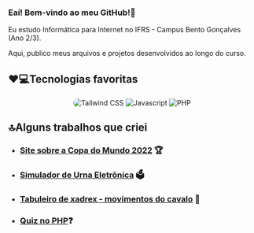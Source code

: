 ### Eaí! Bem-vindo ao meu GitHub!🤘

<p>Eu estudo Informática para Internet no IFRS - Campus Bento Gonçalves (Ano 2/3).</p>
<p>Aqui, publico meus arquivos e projetos desenvolvidos ao longo do curso.</p>

## ❤️💻Tecnologias favoritas
<div align="center">
  <img align="center" style="border-radius:1rem;" alt="Tailwind CSS" src="https://img.shields.io/badge/Tailwind_CSS-38B2AC?style=for-the-badge&logo=tailwind-css&logoColor=white">
  <img align="center" alt="Javascript" src="https://camo.githubusercontent.com/9d07c04bdd98c662d5df9d4e1cc1de8446ffeaebca330feb161f1fb8e1188204/68747470733a2f2f696d672e736869656c64732e696f2f62616467652f4a6176615363726970742d4637444631453f7374796c653d666f722d7468652d6261646765266c6f676f3d6a617661736372697074266c6f676f436f6c6f723d626c61636b">
  <img align="center" alt="PHP" src="https://img.shields.io/badge/PHP-777BB4?style=for-the-badge&logo=php&logoColor=white&borderRadius">
</div>
 
## 🔝Alguns trabalhos que criei

- ### [Site sobre a Copa do Mundo 2022](https://github.com/LucasAntunes06/copa-do-mundo-2022) 🏆
- ### [Simulador de Urna Eletrônica](https://github.com/LucasAntunes06/Urna-Eletronica) 🗳️
 - ### [Tabuleiro de xadrex - movimentos do cavalo](https://github.com/LucasAntunes06/xadrez-cavalo) 🐎
 - ### [Quiz no PHP](https://github.com/LucasAntunes06/php/tree/main/Aulas/Dezembro/Trabalho%20Quiz)❓
